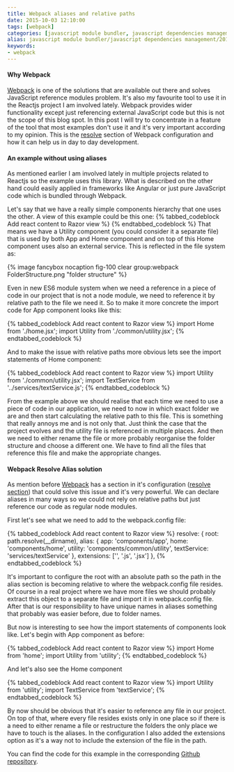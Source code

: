 ```yaml
---
title: Webpack aliases and relative paths
date: 2015-10-03 12:10:00
tags: [webpack]
categories: [javascript module bundler, javascript dependencies management]
alias: javascript module bundler/javascript dependencies management/2015/10/03/webpack-aliases-and-relative-paths.html
keywords:
- webpack
---
```



#### Why Webpack

[Webpack][webpack] is one of the solutions that are available out there and solves JavaScript reference modules problem. It's also my favourite tool to use it in the Reactjs project I am involved lately. Webpack provides wider functionality except just referencing external JavaScript code but this is not the scope of this blog spot. In this post I will try to concentrate in a feature of the tool that most examples don't use it and it's very important according to my opinion. This is the [resolve][resolve] section of Webpack configuration and how it can help us in day to day development.
<!-- more -->
#### An example without using aliases

As mentioned earlier I am involved lately in multiple projects related to Reactjs so the example uses this library. What is described on the other hand could easily applied in frameworks like Angular or just pure JavaScript code which is bundled through Webpack.

Let's say that we have a really simple components hierarchy that one uses the other. A view of this example could be this one:
{% tabbed_codeblock Add react content to Razor view %}
    <!-- tab html -->
<App>
  <Utility>
    <Home>
      <Utility>
      <Service>
    <!-- endtab -->
{% endtabbed_codeblock %}
That means we have a Utility component (you could consider it a separate file) that is used by both App and Home component and on top of this Home component uses also an external service. This is reflected in the file system as:

{% image fancybox nocaption fig-100 clear group:webpack FolderStructure.png "folder structure" %}

Even in new ES6 module system when we need a reference in a piece of code in our project that is not a node module, we need to reference it by relative path to the file we need it. So to make it more concrete the import code for App component looks like this:

{% tabbed_codeblock Add react content to Razor view %}
    <!-- tab js -->
import Home from './home.jsx';
import Utility from './common/utility.jsx';
    <!-- endtab -->
{% endtabbed_codeblock %}

And to make the issue with relative paths more obvious lets see the import statements of Home component:

{% tabbed_codeblock Add react content to Razor view %}
    <!-- tab js -->
import Utility from './common/utility.jsx';
import TextService from '../services/textService.js';
    <!-- endtab -->
{% endtabbed_codeblock %}

From the example above we should realise that each time we need to use a piece of code in our application, we need to now in which exact folder we are and then start calculating the relative path to this file. This is something that really annoys me and is not only that. Just think the case that the project evolves and the utility file is referenced in multiple places. And then we need to either rename the file or more probably reorganise the folder structure and choose a different one. We have to find all the files that reference this file and make the appropriate changes.

#### Webpack Resolve Alias solution

As mention before [Webpack][webpack] has a section in it's configuration ([resolve section][resolve]) that could solve this issue and it's very powerful. We can declare aliases in many ways so we could not rely on relative paths but just reference our code as regular node modules.

First let's see what we need to add to the webpack.config file:

{% tabbed_codeblock Add react content to Razor view %}
    <!-- tab js -->
resolve: {
  root: path.resolve(__dirname),
  alias: {
    app: 'components/app',
    home: 'components/home',
    utility: 'components/common/utility',
    textService: 'services/textService'
  },
  extensions: ['', '.js', '.jsx']
},
    <!-- endtab -->
{% endtabbed_codeblock %}

It's important to configure the root with an absolute path so the path in the alias section is becoming relative to where the webpack.config file resides. Of course in a real project where we have more files we should probably extract this object to a separate file and import it in webpack.config file. After that is our responsibility to have unique names in aliases something that probably was easier before, due to folder names.

But now is interesting to see how the import statements of components look like. Let's begin with App component as before:

{% tabbed_codeblock Add react content to Razor view %}
    <!-- tab js -->
import Home from 'home';
import Utility from 'utility';
    <!-- endtab -->
{% endtabbed_codeblock %}

And let's also see the Home component

{% tabbed_codeblock Add react content to Razor view %}
    <!-- tab js -->
import Utility from 'utility';
import TextService from 'textService';
    <!-- endtab -->
{% endtabbed_codeblock %}

By now should be obvious that it's easier to reference any file in our project. On top of that, where every file resides exists only in one place so if there is a need to either rename a file or restructure the folders the only place we have to touch is the aliases. In the configuration I also added the extensions option as it's a way not to include the extension of the file in the path.

You can find the code for this example in the corresponding [Github repository][githubproject].

[webpack]: http://webpack.github.io
[resolve]: https://webpack.github.io/docs/configuration.html#resolve
[githubproject]: https://github.com/xabikos/webpack-alias